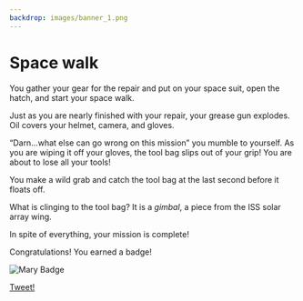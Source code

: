 ```yaml
---
backdrop: images/banner_1.png
---
```


# Space walk

You gather your gear for the repair and put on your space suit, open the hatch, and start your space walk.  

Just as you are nearly finished with your repair, your grease gun explodes. Oil covers your helmet, camera, and gloves.

“Darn...what else can go wrong on this mission” you mumble to yourself. As you are wiping it off your gloves, the tool bag slips out of your grip! You are about to lose all your tools!  

You make a wild grab and catch the tool bag at the last second before it floats off.

What is clinging to the tool bag? It is a _gimbal_, a piece from the ISS solar array wing.

In spite of everything, your mission is complete!

<Item id="1" />

Congratulations! You earned a badge!

![Mary Badge](/AzureSpaceMystery/images/mary_badge.png)

[Tweet!](https://twitter.com/intent/tweet?url=https%3A%2F%2Fmicrosoft.com/AzureSpaceMystery%2F&text=I%20just%20earned%20a%20badge%20in%20the%20Azure%20Space%20Mystery%20adventure!&hashtags=AzureSpaceMystery)


<Page url="/rocket/pt/1" instructions="" action="Return to the start for a new mission!" condition="none" />
